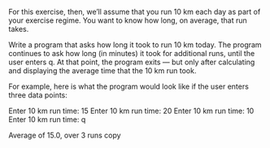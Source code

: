 For this exercise, then, we’ll assume that you run 10 km each day as part of your exercise regime. You want to know how long, on average, that run takes.

Write a program that asks how long it took to run 10 km today. The program continues to ask how long (in minutes) it took for additional runs, until the user enters q. At that point, the program exits — but only after calculating and displaying the average time that the 10 km run took.

For example, here is what the program would look like if the user enters three data points:

Enter 10 km run time: 15
Enter 10 km run time: 20
Enter 10 km run time: 10
Enter 10 km run time: q

Average of 15.0, over 3 runs
copy

